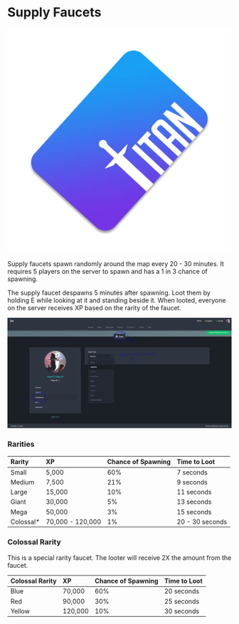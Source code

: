 # Supply Faucets

![](../../.gitbook/assets/image%20%281%29.png)

Supply faucets spawn randomly around the map every 20 - 30 minutes. It requires 5 players on the server to spawn and has a 1 in 3 chance of spawning.

The supply faucet despawns 5 minutes after spawning. Loot them by holding E while looking at it and standing beside it. When looted, everyone on the server receives XP based on the rarity of the faucet.

![In-Game Screenshot](../../.gitbook/assets/image%20%285%29.png)

### Rarities

| Rarity | XP | Chance of Spawning | Time to Loot |
| :--- | :--- | :--- | :--- |
| Small | 5,000 | 60% | 7 seconds |
| Medium | 7,500 | 21% | 9 seconds |
| Large | 15,000 | 10% | 11 seconds |
| Giant | 30,000 | 5% | 13 seconds |
| Mega | 50,000 | 3% | 15 seconds |
| Colossal\* | 70,000 - 120,000 | 1% | 20 - 30 seconds |

### Colossal Rarity

This is a special rarity faucet. The looter will receive 2X the amount from the faucet.

| Colossal Rarity | XP | Chance of Spawning | Time to Loot |
| :--- | :--- | :--- | :--- |
| Blue | 70,000 | 60% | 20 seconds |
| Red | 90,000 | 30% | 25 seconds |
| Yellow | 120,000 | 10% | 30 seconds |

